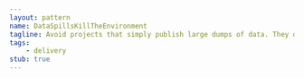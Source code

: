 ```yaml
---
layout: pattern
name: DataSpillsKillTheEnvironment
tagline: Avoid projects that simply publish large dumps of data. They don't engage end users and the subsequent failure can chase away partners.
tags:
    - delivery
stub: true
---
```

